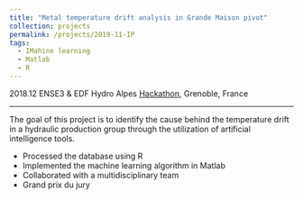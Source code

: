 ```yaml
---
title: "Metal temperature drift analysis in Grande Maison pivot"
collection: projects
permalink: /projects/2019-11-IP
tags:
  - IMahine learning 
  - Matlab
  - R
---
```


2018.12 ENSE3 & EDF Hydro Alpes [Hackathon](https://ense3.grenoble-inp.fr/fr/l-ecole/hackathon-hacktogether-2), Grenoble, France


---

The goal of this project is to identify the cause behind the temperature drift in a hydraulic production group through the utilization of artificial intelligence tools.

* Processed the database using R
* Implemented the machine learning algorithm in Matlab
* Collaborated with a multidisciplinary team
* Grand prix du jury